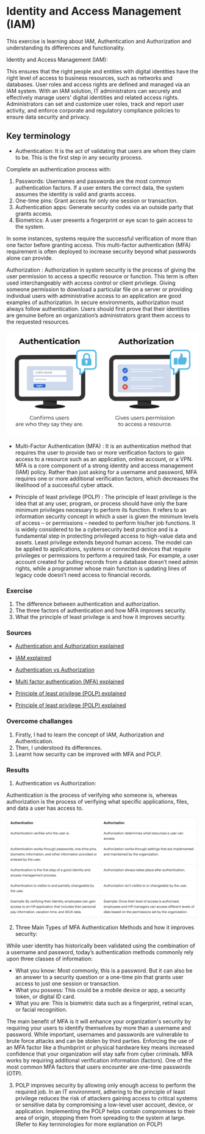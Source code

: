 # Identity and Access Management (IAM)

This exercise is learning about IAM, Authentication and Authorization and understanding its differences and functionality.

Identity and Access Management (IAM):

This ensures that the right people and entities with digital identities have the right level of access to business resources, such as networks and databases. User roles and access rights are defined and managed via an IAM system. With an IAM solution, IT administrators can securely and effectively manage users' digital identities and related access rights. Administrators can set and customize user roles, track and report user activity, and enforce corporate and regulatory compliance policies to ensure data security and privacy.

## Key terminology

- Authentication: It is the act of validating that users are whom they claim to be. This is the first step in any security process. 

Complete an authentication process with:
1. Passwords: Usernames and passwords are the most common authentication factors. If a user enters the correct data, the system assumes the identity is valid and grants access.
2. One-time pins: Grant access for only one session or transaction.
3. Authentication apps: Generate security codes via an outside party that grants access.
4. Biometrics: A user presents a fingerprint or eye scan to gain access to the system. 

In some instances, systems require the successful verification of more than one factor before granting access. This multi-factor authentication (MFA) requirement is often deployed to increase security beyond what passwords alone can provide.

Authorization : Authorization in system security is the process of giving the user permission to access a specific resource or function. This term is often used interchangeably with access control or client privilege. Giving someone permission to download a particular file on a server or providing individual users with administrative access to an application are good examples of authorization. In secure environments, authorization must always follow authentication. Users should first prove that their identities are genuine before an organization’s administrators grant them access to the requested resources.

![SEC-03-IAM](../00_includes/SECURITIES/SEC-03/i1.png)

- Multi-Factor Authentication (MFA) : It is an authentication method that requires the user to provide two or more verification factors to gain access to a resource such as an application, online account, or a VPN. MFA is a core component of a strong identity and access management (IAM) policy. Rather than just asking for a username and password, MFA requires one or more additional verification factors, which decreases the likelihood of a successful cyber attack.  

- Principle of least privilege (POLP) : The principle of least privilege is the idea that at any user, program, or process should have only the bare minimum privileges necessary to perform its function. It refers to an information security concept in which a user is given the minimum levels of access – or permissions – needed to perform his/her job functions. It is widely considered to be a cybersecurity best practice and is a fundamental step in protecting privileged access to high-value data and assets. Least privilege extends beyond human access. The model can be applied to applications, systems or connected devices that require privileges or permissions to perform a required task.
For example, a user account created for pulling records from a database doesn’t need admin rights, while a programmer whose main function is updating lines of legacy code doesn’t need access to financial records. 

### Exercise

1. The difference between authentication and authorization.
2. The three factors of authentication and how MFA improves security.
3. What the principle of least privilege is and how it improves security.

### Sources

- [Authentication and Authorization explained](https://www.okta.com/identity-101/authentication-vs-authorization/)

- [IAM explained](https://www.cisco.com/c/nl_nl/products/security/identity-services-engine/what-is-identity-access-management.html)

- [Authentication vs Authorization](https://www.sailpoint.com/identity-library/difference-between-authentication-and-authorization/#:~:text=Simply%20put%2C%20authentication%20is%20the,a%20user%20has%20access%20to.)

- [Multi factor authentication (MFA) explained](https://www.onelogin.com/learn/what-is-mfa)

- [Principle of least privilege (POLP) explained](https://digitalguardian.com/blog/what-principle-least-privilege-polp-best-practice-information-security-and-compliance)

- [Principle of least privilege (POLP) explained](https://www.cyberark.com/what-is/least-privilege/)

### Overcome challanges

1. Firstly, I had to learn the concept of IAM, Authorization and Authentication.
2. Then, I understood its differences.
3. Learnt how security can be improved with MFA and POLP.


### Results

1. Authentication vs Authorization:

Authentication is the process of verifying who someone is, whereas authorization is the process of verifying what specific applications, files, and data a user has access to.

![SEC-03-IAM](../00_includes/SECURITIES/SEC-03/i2.png)


2. Three Main Types of MFA Authentication Methods and how it improves security:

While user identity has historically been validated using the combination of a username and password, today’s authentication methods commonly rely upon three classes of information:

- What you know: Most commonly, this is a password. But it can also be an answer to a security question or a one-time pin that grants user access to just one session or transaction. 
- What you possess: This could be a mobile device or app, a security token, or digital ID card.
- What you are: This is biometric data such as a fingerprint, retinal scan, or facial recognition.

The main benefit of MFA is it will enhance your organization's security by requiring your users to identify themselves by more than a username and password. While important, usernames and passwords are vulnerable to brute force attacks and can be stolen by third parties. Enforcing the use of an MFA factor like a thumbprint or physical hardware key means increased confidence that your organization will stay safe from cyber criminals. MFA works by requiring additional verification information (factors). One of the most common MFA factors that users encounter are one-time passwords (OTP).

3. POLP improves security by allowing only enough access to perform the required job. In an IT environment, adhering to the principle of least privilege reduces the risk of attackers gaining access to critical systems or sensitive data by compromising a low-level user account, device, or application. Implementing the POLP helps contain compromises to their area of origin, stopping them from spreading to the system at large. (Refer to Key terminologies for more explanation on POLP)







